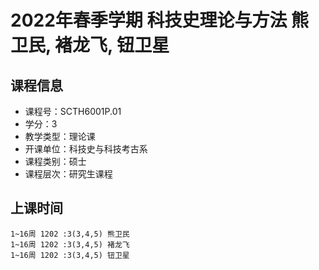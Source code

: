# 2022年春季学期 科技史理论与方法 熊卫民, 褚龙飞, 钮卫星






## 课程信息

- 课程号：SCTH6001P.01
- 学分：3
- 教学类型：理论课
- 开课单位：科技史与科技考古系
- 课程类别：硕士
- 课程层次：研究生课程

## 上课时间

```
1~16周 1202 :3(3,4,5) 熊卫民
1~16周 1202 :3(3,4,5) 褚龙飞
1~16周 1202 :3(3,4,5) 钮卫星
```

